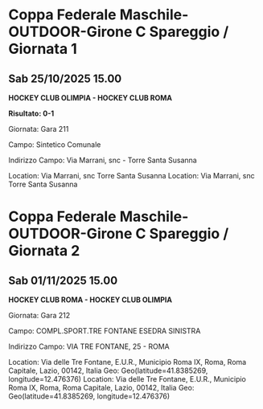 

# Coppa Federale Maschile-OUTDOOR-Girone C Spareggio / Giornata 1

## Sab 25/10/2025 15.00

<strong>HOCKEY CLUB OLIMPIA - HOCKEY CLUB ROMA</strong>

**Risultato: 0-1**

Giornata: Gara 211

Campo: Sintetico Comunale 

Indirizzo Campo:  Via Marrani, snc - Torre Santa Susanna

Location:  Via Marrani, snc Torre Santa Susanna
Location:  Via Marrani, snc Torre Santa Susanna



# Coppa Federale Maschile-OUTDOOR-Girone C Spareggio / Giornata 2

## Sab 01/11/2025 15.00

<strong>HOCKEY CLUB ROMA - HOCKEY CLUB OLIMPIA</strong>

Giornata: Gara 212

Campo: COMPL.SPORT.TRE FONTANE ESEDRA SINISTRA 

Indirizzo Campo:  VIA TRE FONTANE, 25 - ROMA

Location: Via delle Tre Fontane, E.U.R., Municipio Roma IX, Roma, Roma Capitale, Lazio, 00142, Italia
Geo: Geo(latitude=41.8385269, longitude=12.476376)
Location: Via delle Tre Fontane, E.U.R., Municipio Roma IX, Roma, Roma Capitale, Lazio, 00142, Italia
Geo: Geo(latitude=41.8385269, longitude=12.476376)

